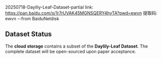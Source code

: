 20250718-Daylily-Leaf-Dataset-partial
link: https://pan.baidu.com/s/1r7rUVAK45MGNSQERY4hyTA?pwd=ewvn 提取码: ewvn 
--from BaiduNetdisk

## Dataset Status  
The **cloud storage** contains a subset of the **Daylily-Leaf Dataset**.
The complete dataset will be open-sourced upon paper acceptance.  

